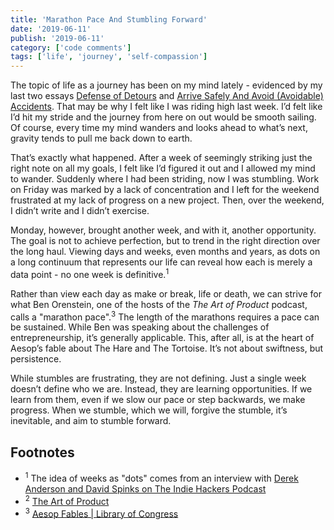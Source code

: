 ```yaml
---
title: 'Marathon Pace And Stumbling Forward'
date: '2019-06-11'
publish: '2019-06-11'
category: ['code comments']
tags: ['life', 'journey', 'self-compassion']
---
```


The topic of life as a journey has been on my mind lately - evidenced by my last two essays [Defense of Detours](https://www.stephencharlesweiss.com/2019-06-04/in-defense-of-detours/) and [Arrive Safely And Avoid (Avoidable) Accidents](https://www.stephencharlesweiss.com/2019-05-27/quickly-stop-part-1-avoid-avoidable/). That may be why I felt like I was riding high last week. I’d felt like I’d hit my stride and the journey from here on out would be smooth sailing. Of course, every time my mind wanders and looks ahead to what’s next, gravity tends to pull me back down to earth.

That’s exactly what happened. After a week of seemingly striking just the right note on all my goals, I felt like I’d figured it out and I allowed my mind to wander. Suddenly where I had been striding, now I was stumbling. Work on Friday was marked by a lack of concentration and I left for the weekend frustrated at my lack of progress on a new project. Then, over the weekend, I didn’t write and I didn’t exercise.

Monday, however, brought another week, and with it, another opportunity. The goal is not to achieve perfection, but to trend in the right direction over the long haul. Viewing days and weeks, even months and years, as dots on a long continuum that represents our life can reveal how each is merely a data point - no one week is definitive.<sup>1</sup>

Rather than view each day as make or break, life or death, we can strive for what Ben Orenstein, one of the hosts of the _The Art of Product_ podcast, calls a "marathon pace".<sup>3</sup> The length of the marathons requires a pace can be sustained. While Ben was speaking about the challenges of entrepreneurship, it’s generally applicable. This, after all, is at the heart of Aesop’s fable about The Hare and The Tortoise. It’s not about swiftness, but persistence.

While stumbles are frustrating, they are not defining. Just a single week doesn’t define who we are. Instead, they are learning opportunities. If we learn from them, even if we slow our pace or step backwards, we make progress. When we stumble, which we will, forgive the stumble, it’s inevitable, and aim to stumble forward.

## Footnotes

-   <sup>1</sup> The idea of weeks as "dots" comes from an interview with [Derek Anderson and David Spinks on The Indie Hackers Podcast](https://overcast.fm/+JmiO_SRQc/57:26)
-   <sup>2</sup> [The Art of Product](https://artofproductpodcast.com/)
-   <sup>3</sup> [Aesop Fables | Library of Congress](http://www.read.gov/aesop/025.html)
